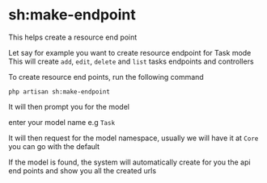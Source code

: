 # sh:make-endpoint

This helps create a resource end point

Let say for example you want to create resource endpoint for Task mode
This will create ```add```, ```edit```, ```delete``` and ```list``` tasks endpoints and 
controllers

To create resource end points, run the following command

```shell
php artisan sh:make-endpoint
```

It will then prompt you for the model

enter your model name e.g ```Task```

It will then request for the model namespace, usually we will have it
at ``Core`` you can go with the default

If the model is found, the system will automatically create for you the api end
points and show you all the created urls
